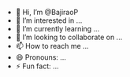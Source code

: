 - 👋 Hi, I’m @BajiraoP
- 👀 I’m interested in ...
- 🌱 I’m currently learning ...
- 💞️ I’m looking to collaborate on ...
- 📫 How to reach me ...
- 😄 Pronouns: ...
- ⚡ Fun fact: ...

<!---
BajiraoP/BajiraoP is a ✨ special ✨ repository because its `README.md` (this file) appears on your GitHub profile.
You can click the Preview link to take a look at your changes.
--->
